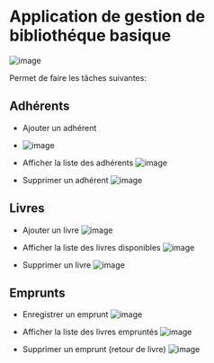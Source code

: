 # Application de gestion de bibliothéque basique
![image](https://github.com/Mohssine15/Biblio_Graphical_version/assets/146738652/6b6c6b34-1e29-42d4-bdfb-3b76e39b873b)

Permet de faire les tâches suivantes:
## Adhérents
- Ajouter un adhérent
- ![image](https://github.com/Mohssine15/Biblio_Graphical_version/assets/146738652/2973d30e-73fa-48ea-b61c-d5f98b3afbcb)

- Afficher la liste des adhérents
  ![image](https://github.com/Mohssine15/Biblio_Graphical_version/assets/146738652/1bbe0cd2-6495-4e0d-9038-0e8753d3c94e)

- Supprimer un adhérent
  ![image](https://github.com/Mohssine15/Biblio_Graphical_version/assets/146738652/b75b50c1-0637-4ed1-bead-81c46ba1bfbf)

## Livres
- Ajouter un livre
  ![image](https://github.com/Mohssine15/Biblio_Graphical_version/assets/146738652/8d8057fc-47a9-43a6-88ba-3806e02d7da9)

- Afficher la liste des livres disponibles
  ![image](https://github.com/Mohssine15/Biblio_Graphical_version/assets/146738652/8c0c0212-bfcf-487f-984f-6bd07a64cb10)

- Supprimer un livre
  ![image](https://github.com/Mohssine15/Biblio_Graphical_version/assets/146738652/bbfefaba-0f56-4afb-a2ba-0fb8a0d1c02e)

## Emprunts
- Enregistrer un emprunt
  ![image](https://github.com/Mohssine15/Biblio_Graphical_version/assets/146738652/ad9e70ce-8ddc-43b9-93a0-cf98712e5f25)

- Afficher la liste des livres empruntés
  ![image](https://github.com/Mohssine15/Biblio_Graphical_version/assets/146738652/124c4c98-03f7-4e85-bcbf-0d7800bbd3eb)

- Supprimer un emprunt (retour de livre)
  ![image](https://github.com/Mohssine15/Biblio_Graphical_version/assets/146738652/a6ef7c6e-f911-40ad-9e8e-e290e43b79e9)

